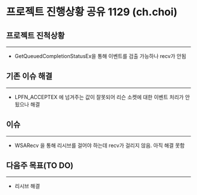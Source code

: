 # 프로젝트 진행상황 공유 1129 (ch.choi)

## 프로젝트 진척상황
_____

* GetQueuedCompletionStatusEx을 통해 이벤트를 검출 가능하나 recv가 안됨

## 기존 이슈 해결
_____

* LPFN_ACCEPTEX 에 넘겨주는 값이 잘못되어 리슨 소켓에 대한 이벤트 처리가 안됬으나 해결

## 이슈 
_____

* WSARecv 을 통해 리시브를 걸어야 하는데 recv가 걸리지 않음. 아직 해결 못함


## 다음주 목표(TO DO)
_____

* 리시브 해결 
